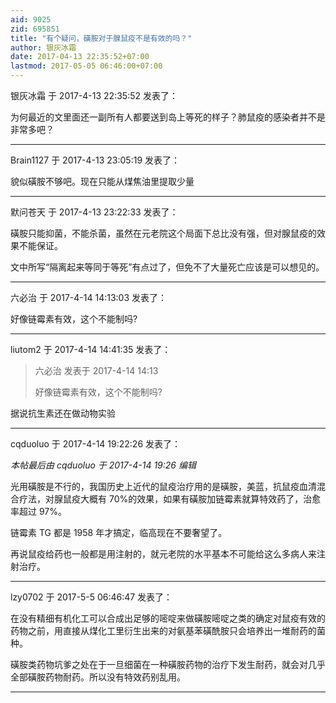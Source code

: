 ```yaml
---
aid: 9025
zid: 695851
title: "有个疑问，磺胺对于腺鼠疫不是有效的吗？"
author: 银灰冰霜
date: 2017-04-13 22:35:52+07:00
lastmod: 2017-05-05 06:46:00+07:00
---
```


银灰冰霜 于 2017-4-13 22:35:52 发表了：

为何最近的文里面还一副所有人都要送到岛上等死的样子？肺鼠疫的感染者并不是非常多吧？

---

Brain1127 于 2017-4-13 23:05:19 发表了：

貌似磺胺不够吧。现在只能从煤焦油里提取少量

---

默问苍天 于 2017-4-13 23:22:33 发表了：

磺胺只能抑菌，不能杀菌，虽然在元老院这个局面下总比没有强，但对腺鼠疫的效果不能保证。

文中所写“隔离起来等同于等死”有点过了，但免不了大量死亡应该是可以想见的。

---

六必治 于 2017-4-14 14:13:03 发表了：

好像链霉素有效，这个不能制吗?

---

liutom2 于 2017-4-14 14:41:35 发表了：

> 六必治 发表于 2017-4-14 14:13
>
> 好像链霉素有效，这个不能制吗?

据说抗生素还在做动物实验

---

cqduoluo 于 2017-4-14 19:22:26 发表了：

_本帖最后由 cqduoluo 于 2017-4-14 19:26 编辑_

光用磺胺是不行的，我国历史上近代的鼠疫治疗用的是磺胺，美蓝，抗鼠疫血清混合疗法，对腺鼠疫大概有 70%的效果，如果有磺胺加链霉素就算特效药了，治愈率超过 97%。

链霉素 TG 都是 1958 年才搞定，临高现在不要奢望了。

再说鼠疫给药也一般都是用注射的，就元老院的水平基本不可能给这么多病人来注射治疗。

---

lzy0702 于 2017-5-5 06:46:47 发表了：

在没有精细有机化工可以合成出足够的嘧啶来做磺胺嘧啶之类的确定对鼠疫有效的药物之前，用直接从煤化工里衍生出来的对氨基苯磺酰胺只会培养出一堆耐药的菌种。

磺胺类药物坑爹之处在于一旦细菌在一种磺胺药物的治疗下发生耐药，就会对几乎全部磺胺药物耐药。所以没有特效药别乱用。

---
